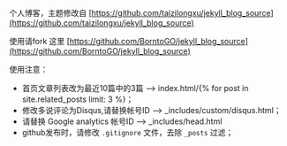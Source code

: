 个人博客，主题修改自 [https://github.com/taizilongxu/jekyll_blog_source](https://github.com/taizilongxu/jekyll_blog_source)

使用请fork 这里 [https://github.com/BorntoGO/jekyll_blog_source](https://github.com/BorntoGO/jekyll_blog_source)

使用注意：

- 首页文章列表改为最近10篇中的3篇 --> index.html/{% for post in site.related_posts limit: 3 %}；
- 修改多说评论为Disqus,请替换帐号ID --> _includes/custom/disqus.html；
- 请替换 Google analytics 帐号ID --> _includes/head.html
- github发布时，请修改 `.gitignore` 文件，去除 `_posts` 过滤；


